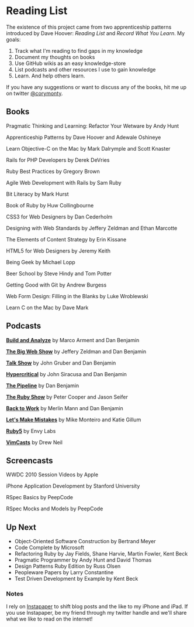 # Reading List

The existence of this project came from two apprenticeship patterns introduced by Dave Hoover: _Reading List_ and _Record What You Learn_. My goals:

1. Track what I'm reading to find gaps in my knowledge
2. Document my thoughts on books
3. Use GitHub wikis as an easy knowledge-store
4. List podcasts and other resources I use to gain knowledge
5. Learn. And help others learn.

If you have any suggestions or want to discuss any of the books, hit me up on twitter [@corymonty][1].

[1]: http://www.twitter.com/corymonty "You should follow me on twitter"


## Books

Pragmatic Thinking and Learning: Refactor Your Wetware by Andy Hunt

Apprenticeship Patterns by Dave Hoover and Adewale Oshineye

Learn Objective-C on the Mac by Mark Dalrymple and Scott Knaster

Rails for PHP Developers by Derek DeVries

Ruby Best Practices by Gregory Brown

Agile Web Development with Rails by Sam Ruby

Bit Literacy by Mark Hurst

Book of Ruby by Huw Collingbourne

CSS3 for Web Designers by Dan Cederholm

Designing with Web Standards by Jeffery Zeldman and Ethan Marcotte

The Elements of Content Strategy by Erin Kissane

HTML5 for Web Designers by Jeremy Keith

Being Geek by Michael Lopp

Beer School by Steve Hindy and Tom Potter

Getting Good with Git by Andrew Burgess

Web Form Design: Filling in the Blanks by Luke Wroblewski

Learn C on the Mac by Dave Mark

## Podcasts

[**Build and Analyze**][1] by Marco Arment and Dan Benjamin

[**The Big Web Show**][2] by Jeffery Zeldman and Dan Benjamin

[**Talk Show**][3] by John Gruber and Dan Benjamin

[**Hypercritical**][4] by John Siracusa and Dan Benjamin

[**The Pipeline**][5] by Dan Benjamin

[**The Ruby Show**][6] by Peter Cooper and Jason Seifer

[**Back to Work**][7] by Merlin Mann and Dan Benjamin

[**Let's Make Mistakes**][8] by Mike Monteiro and Katie Gillum

[**Ruby5**][9] by Envy Labs

[**VimCasts**][10] by Drew Neil


[1]: http://5by5.tv/buildanalyze
[2]: http://5by5.tv/bigwebshow
[3]: http://5by5.tv/talkshow
[4]: http://5by5.tv/hypercritical
[5]: http://5by5.tv/pipeline
[6]: http://rubyshow.com/
[7]: http://5by5.tv/b2w
[8]: http://5by5.tv/mistakes
[9]: http://ruby5.envylabs.com/
[10]: http://vimcasts.org/

## Screencasts

WWDC 2010 Session Videos by Apple

iPhone Application Development by Stanford University

RSpec Basics by PeepCode

RSpec Mocks and Models by PeepCode

## Up Next

* Object-Oriented Software Construction by Bertrand Meyer
* Code Complete by Microsoft
* Refactoring Ruby by Jay Fields, Shane Harvie, Martin Fowler, Kent Beck
* Pragmatic Programmer by Andy Hunt and David Thomas
* Design Patterns Ruby Edition by Russ Olsen
* Peopleware Papers by Larry Constantine
* Test Driven Development by Example by Kent Beck

### Notes

I rely on [Instapaper][1] to shift blog posts and the like to my iPhone and iPad. If you use Instapaper, be my friend through my twitter handle and we'll share what we like to read on the internet!

[1]: http://instapaper.com
